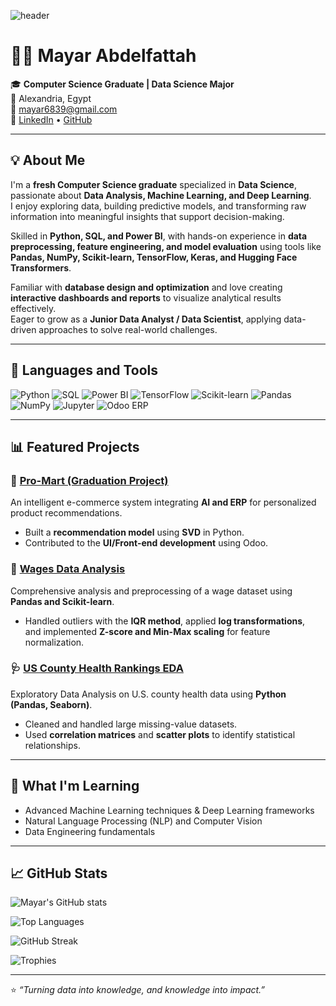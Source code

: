 <!-- Header Banner -->
![header](https://capsule-render.vercel.app/api?type=wave&color=0:0A66C2,100:00B4DB&height=200&section=header&text=Hi%20I'm%20Mayar%20Abdelfattah%20👋&fontSize=35&fontColor=ffffff)

# 👩‍💻 Mayar Abdelfattah

🎓 **Computer Science Graduate | Data Science Major**  
📍 Alexandria, Egypt  
📧 [mayar6839@gmail.com](mailto:mayar6839@gmail.com)  
🔗 [LinkedIn](https://www.linkedin.com/in/mayar-abdelfattah) • [GitHub](https://github.com/MayarAbdelfattah)

---

## 💡 About Me  

I'm a **fresh Computer Science graduate** specialized in **Data Science**, passionate about **Data Analysis, Machine Learning, and Deep Learning**.  
I enjoy exploring data, building predictive models, and transforming raw information into meaningful insights that support decision-making.  

Skilled in **Python, SQL, and Power BI**, with hands-on experience in **data preprocessing, feature engineering, and model evaluation** using tools like **Pandas, NumPy, Scikit-learn, TensorFlow, Keras, and Hugging Face Transformers**.  

Familiar with **database design and optimization** and love creating **interactive dashboards and reports** to visualize analytical results effectively.  
Eager to grow as a **Junior Data Analyst / Data Scientist**, applying data-driven approaches to solve real-world challenges.  

---

## 🧰 Languages and Tools  

![Python](https://img.shields.io/badge/Python-3776AB?style=for-the-badge&logo=python&logoColor=white)
![SQL](https://img.shields.io/badge/SQL-4479A1?style=for-the-badge&logo=postgresql&logoColor=white)
![Power BI](https://img.shields.io/badge/Power%20BI-F2C811?style=for-the-badge&logo=powerbi&logoColor=black)
![TensorFlow](https://img.shields.io/badge/TensorFlow-FF6F00?style=for-the-badge&logo=tensorflow&logoColor=white)
![Scikit-learn](https://img.shields.io/badge/Scikit--learn-F7931E?style=for-the-badge&logo=scikit-learn&logoColor=white)
![Pandas](https://img.shields.io/badge/Pandas-150458?style=for-the-badge&logo=pandas&logoColor=white)
![NumPy](https://img.shields.io/badge/NumPy-013243?style=for-the-badge&logo=numpy&logoColor=white)
![Jupyter](https://img.shields.io/badge/Jupyter-F37626?style=for-the-badge&logo=jupyter&logoColor=white)
![Odoo ERP](https://img.shields.io/badge/Odoo-714B67?style=for-the-badge&logo=odoo&logoColor=white)

---

## 📊 Featured Projects  

### 🛒 [Pro-Mart (Graduation Project)](https://github.com/MayarAbdelfattah/ProMart)
An intelligent e-commerce system integrating **AI and ERP** for personalized product recommendations.  
- Built a **recommendation model** using **SVD** in Python.  
- Contributed to the **UI/Front-end development** using Odoo.  

### 💼 [Wages Data Analysis](https://github.com/MayarAbdelfattah/Wages-Data-Analysis)
Comprehensive analysis and preprocessing of a wage dataset using **Pandas and Scikit-learn**.  
- Handled outliers with the **IQR method**, applied **log transformations**,  
  and implemented **Z-score and Min-Max scaling** for feature normalization.  

### 🩺 [US County Health Rankings EDA](https://github.com/MayarAbdelfattah/EDA)
Exploratory Data Analysis on U.S. county health data using **Python (Pandas, Seaborn)**.  
- Cleaned and handled large missing-value datasets.  
- Used **correlation matrices** and **scatter plots** to identify statistical relationships.  

---

## 🧠 What I'm Learning  

- Advanced Machine Learning techniques & Deep Learning frameworks  
- Natural Language Processing (NLP) and Computer Vision  
- Data Engineering fundamentals  

---

## 📈 GitHub Stats  

![Mayar's GitHub stats](https://github-readme-stats.vercel.app/api?username=MayarAbdelfattah&show_icons=true&theme=tokyonight)

![Top Languages](https://github-readme-stats.vercel.app/api/top-langs/?username=MayarAbdelfattah&layout=compact&theme=tokyonight)

![GitHub Streak](https://github-readme-streak-stats.herokuapp.com/?user=MayarAbdelfattah&theme=tokyonight)

![Trophies](https://github-profile-trophy.vercel.app/?username=MayarAbdelfattah&theme=onedark)

---

⭐ *“Turning data into knowledge, and knowledge into impact.”*

<!--
**MayarAbdelfattah/MayarAbdelfattah** is a ✨ _special_ ✨ repository because its `README.md` (this file) appears on your GitHub profile.

Here are some ideas to get you started:

- 🔭 I’m currently working on ...
- 🌱 I’m currently learning ...
- 👯 I’m looking to collaborate on ...
- 🤔 I’m looking for help with ...
- 💬 Ask me about ...
- 📫 How to reach me: ...
- 😄 Pronouns: ...
- ⚡ Fun fact: ...
-->
